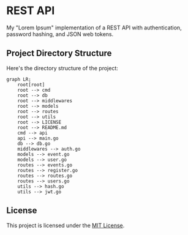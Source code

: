# REST API

My "Lorem Ipsum" implementation of a REST API with authentication, password hashing, and JSON web tokens.

## Project Directory Structure
Here's the directory structure of the project:
```mermaid
graph LR;
    root[root]
    root --> cmd
    root --> db
    root --> middlewares
    root --> models
    root --> routes
    root --> utils
    root --> LICENSE
    root --> README.md
    cmd --> api
    api --> main.go
    db --> db.go
    middlewares --> auth.go
    models --> event.go
    models --> user.go
    routes --> events.go
    routes --> register.go
    routes --> routes.go
    routes --> users.go
    utils --> hash.go
    utils --> jwt.go
```

## License
This project is licensed under the [MIT License](LICENSE).